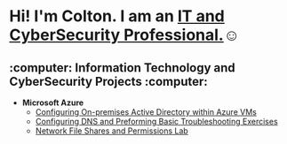 <h1>Hi! I'm Colton. I am an <a href="https://www.linkedin.com/in/colton-christianson-277006357/">IT and CyberSecurity Professional.</a>☺</h1> 

<h2> :computer: Information Technology and CyberSecurity Projects :computer: </h2> 

- <b> Microsoft Azure </b>
  - [Configuring On-premises Active Directory within Azure VMs](https://github.com/Colton-Christianson/Active-Directory-Lab)
  - [Configuring DNS and Preforming Basic Troubleshooting Exercises](https://github.com/Colton-Christianson/DNS-Lab/blob/main/README.md)
  - [Network File Shares and Permissions Lab](https://github.com/Colton-Christianson/Network-File-Shares-and-Permissions-lab/blob/main/README.md)
